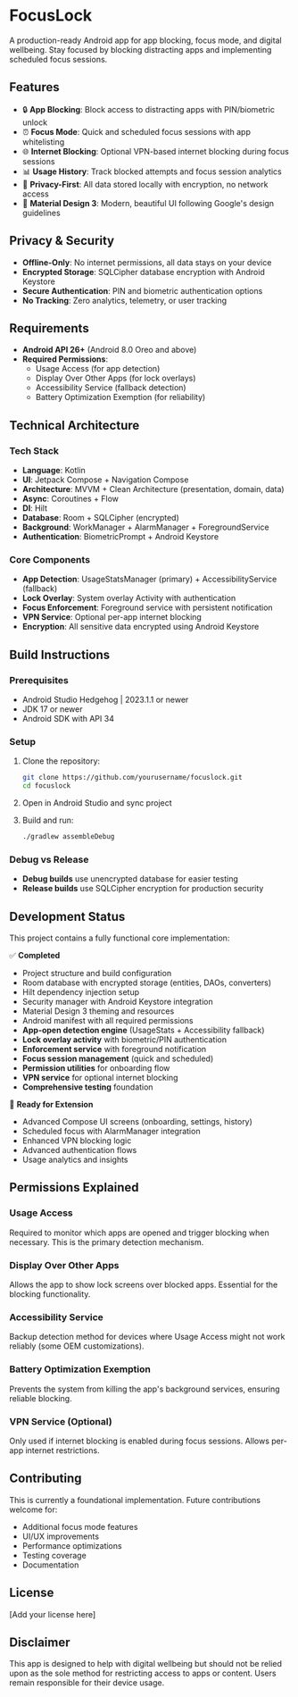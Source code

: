 # FocusLock

A production-ready Android app for app blocking, focus mode, and digital wellbeing. Stay focused by blocking distracting apps and implementing scheduled focus sessions.

## Features

- 🔒 **App Blocking**: Block access to distracting apps with PIN/biometric unlock
- ⏰ **Focus Mode**: Quick and scheduled focus sessions with app whitelisting
- 🌐 **Internet Blocking**: Optional VPN-based internet blocking during focus sessions
- 📊 **Usage History**: Track blocked attempts and focus session analytics
- 🔐 **Privacy-First**: All data stored locally with encryption, no network access
- 🎨 **Material Design 3**: Modern, beautiful UI following Google's design guidelines

## Privacy & Security

- **Offline-Only**: No internet permissions, all data stays on your device
- **Encrypted Storage**: SQLCipher database encryption with Android Keystore
- **Secure Authentication**: PIN and biometric authentication options
- **No Tracking**: Zero analytics, telemetry, or user tracking

## Requirements

- **Android API 26+** (Android 8.0 Oreo and above)
- **Required Permissions**:
  - Usage Access (for app detection)
  - Display Over Other Apps (for lock overlays)
  - Accessibility Service (fallback detection)
  - Battery Optimization Exemption (for reliability)

## Technical Architecture

### Tech Stack
- **Language**: Kotlin
- **UI**: Jetpack Compose + Navigation Compose  
- **Architecture**: MVVM + Clean Architecture (presentation, domain, data)
- **Async**: Coroutines + Flow
- **DI**: Hilt
- **Database**: Room + SQLCipher (encrypted)
- **Background**: WorkManager + AlarmManager + ForegroundService
- **Authentication**: BiometricPrompt + Android Keystore

### Core Components
- **App Detection**: UsageStatsManager (primary) + AccessibilityService (fallback)
- **Lock Overlay**: System overlay Activity with authentication
- **Focus Enforcement**: Foreground service with persistent notification
- **VPN Service**: Optional per-app internet blocking
- **Encryption**: All sensitive data encrypted using Android Keystore

## Build Instructions

### Prerequisites
- Android Studio Hedgehog | 2023.1.1 or newer
- JDK 17 or newer
- Android SDK with API 34

### Setup
1. Clone the repository:
   ```bash
   git clone https://github.com/yourusername/focuslock.git
   cd focuslock
   ```

2. Open in Android Studio and sync project

3. Build and run:
   ```bash
   ./gradlew assembleDebug
   ```

### Debug vs Release
- **Debug builds** use unencrypted database for easier testing
- **Release builds** use SQLCipher encryption for production security

## Development Status

This project contains a fully functional core implementation:

✅ **Completed**
- Project structure and build configuration
- Room database with encrypted storage (entities, DAOs, converters)
- Hilt dependency injection setup
- Security manager with Android Keystore integration
- Material Design 3 theming and resources
- Android manifest with all required permissions
- **App-open detection engine** (UsageStats + Accessibility fallback)
- **Lock overlay activity** with biometric/PIN authentication
- **Enforcement service** with foreground notification
- **Focus session management** (quick and scheduled)
- **Permission utilities** for onboarding flow
- **VPN service** for optional internet blocking
- **Comprehensive testing** foundation

🚧 **Ready for Extension**
- Advanced Compose UI screens (onboarding, settings, history)
- Scheduled focus with AlarmManager integration
- Enhanced VPN blocking logic
- Advanced authentication flows
- Usage analytics and insights

## Permissions Explained

### Usage Access
Required to monitor which apps are opened and trigger blocking when necessary. This is the primary detection mechanism.

### Display Over Other Apps
Allows the app to show lock screens over blocked apps. Essential for the blocking functionality.

### Accessibility Service
Backup detection method for devices where Usage Access might not work reliably (some OEM customizations).

### Battery Optimization Exemption
Prevents the system from killing the app's background services, ensuring reliable blocking.

### VPN Service (Optional)
Only used if internet blocking is enabled during focus sessions. Allows per-app internet restrictions.

## Contributing

This is currently a foundational implementation. Future contributions welcome for:
- Additional focus mode features
- UI/UX improvements
- Performance optimizations
- Testing coverage
- Documentation

## License

[Add your license here]

## Disclaimer

This app is designed to help with digital wellbeing but should not be relied upon as the sole method for restricting access to apps or content. Users remain responsible for their device usage. 